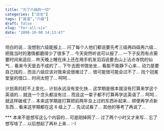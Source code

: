 ```yaml
---
title: "为了六级的一切"
categories: ["日志"]
tags: ["英语","六级"]
draft: false
slug: "for-all-six"
date: "2008-10-08 14:13:47"
---
```


坦白的说... 没想到六级能报上... 
问了每个人他们都说要先考三级再四级再六级... 把我当时的激情都磨得少了很多了... 
今天突然听说可以报了... 一下子反而有点需要时间来适应... 
昨天晚上睡在床上还在用手机发滔滔说要去山上沾点寺院的仙气... 
看来今天是去不成的了... 
下午去图书馆坐坐... 看能不能静下心来... 
动力是要自己找的... 
而且六级应该对我来说很难过了... 很可能很可能会过不了... 
找个冠冕堂皇的借口... 时间太短了... 呵呵... 

计划真的赶不上变化... 计划永远没有变化快... 
这学期是根本就没有打算来学这个英语的... 就连一个念头都没有过... 而且这一辈子都不打算再学这英语了... 
呵呵... 就这样破戒了... 
本来这学期是打算把前两年没上过的东西补起来... 顺便再学点新东西... 看来这学期都在这 6 级上了... 
先试试看了... 其他的等考了再说了... 

  *** 本来不是想写这么个内容的... 可是刚掉网了... 过了两个小时又才来写... 忘了想写啥了... 以后想起了再补上来...   :-)

